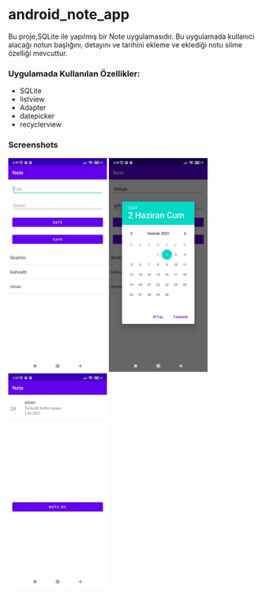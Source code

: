 # android_note_app
<p> 
Bu proje,SQLite ile yapılmış bir Note uygulamasıdır. Bu uygulamada kullanıcı alacağı notun başlığını, detayını ve tarihini ekleme ve eklediği notu silme özelliği mevcuttur.  
              
### Uygulamada Kullanılan Özellikler:
                    

* SQLite
* listview  
* Adapter 
* datepicker
* recyclerview  

</p>

### Screenshots
<p>
<a href="https://github.com/BunyaminKiremit/android_note_app/blob/main/images/1.jpeg" target="_blank">
<img src="https://github.com/BunyaminKiremit/android_note_app/blob/main/images/1.jpeg" width="200" style="max-width:100%;"></a>
<a href="https://github.com/BunyaminKiremit/android_note_app/blob/main/images/2.jpeg" target="_blank">
<img src="https://github.com/BunyaminKiremit/android_note_app/blob/main/images/2.jpeg" width="200" style="max-width:100%;"></a>
<a href="https://github.com/BunyaminKiremit/android_note_app/blob/main/images/3.jpeg" target="_blank">
<img src="https://github.com/BunyaminKiremit/android_note_app/blob/main/images/3.jpeg" width="200" style="max-width:100%;"></a>

</p>
